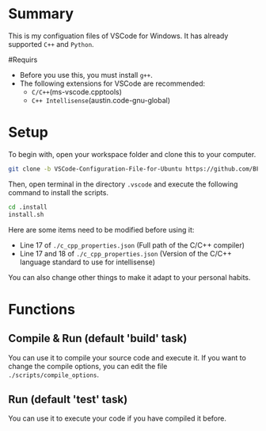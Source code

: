 # Summary
This is my configuation files of VSCode for Windows.
It has already supported `C++` and `Python`.

#Requirs
+ Before you use this, you must install `g++`.
+ The following extensions for VSCode are recommended:
    + `C/C++`(ms-vscode.cpptools)
    + `C++ Intellisense`(austin.code-gnu-global)

# Setup
To begin with, open your workspace folder and clone this to your computer.
```sh
git clone -b VSCode-Configuration-File-for-Ubuntu https://github.com/BFLSTiger/Tools_for_VSCode.git ./.vscode
```
Then, open terminal in the directory `.vscode` and execute the following command to install the scripts.
```sh
cd .install
install.sh
```

Here are some items need to be modified before using it:
+ Line 17 of `./c_cpp_properties.json` (Full path of the C/C++ compiler)
+ Line 17 and 18 of `./c_cpp_properties.json` (Version of the C/C++ language standard to use for intellisense)

You can also change other things to make it adapt to your personal habits.

# Functions
## Compile & Run (default 'build' task)
You can use it to compile your source code and execute it.
If you want to change the compile options, you can edit the file `./scripts/compile_options`.

## Run (default 'test' task)
You can use it to execute your code if you have compiled it before.
